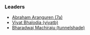 ### Leaders
* [Abraham Aranguren (7a)](mailto:abraham.aranguren@owasp.org)
* [Viyat Bhalodia (viyatb)](mailto:viyat.bhalodia@owasp.org)
* [Bharadwaj Machiraju (tunnelshade)](mailto:bharawaj.machiraju@owasp.org)
